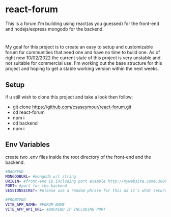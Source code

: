 # react-forum
This is a forum I'm building using react(as you guessed) for the front-end and nodejs/express mongodb for the backend.
#
My goal for this project is to create an easy to setup and customizable forum for communities that need one and have no time to build one.
As of right now 10/02/2022 the current state of this project is very unstable and not suitable for commercial use. I'm working out the base
structure for this project and hoping to get a stable working version within the next weeks.
## Setup
if u still wish to clone this project and take a look then follow:
  - git clone https://github.com/csaseymour/react-forum.git
  - cd react-forum
  - npm i
  - cd backend
  - npm i
## Env Variables
create two .env files inside the root directory of the front-end and the backend.

```bash
#BACKEND
MONGODBURL= #mongodb url string
ORIGIN= #front-end ip including port example http://mywebsite.come:3000 can be an ip address
PORT= #port for the backend 
SESSIONSECRET= #please use a random phrase for this as it's what secures the session tokens.
```

```bash
#FRONTEND
VITE_APP_NAME= #FORUM NAME
VITE_APP_API_URL= #BACKEND IP INCLUDING PORT
```
